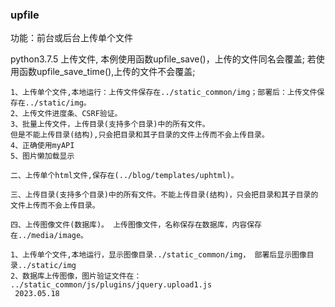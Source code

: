 ### upfile 
功能：前台或后台上传单个文件

python3.7.5
上传文件, 本例使用函数upfile_save()，上传的文件同名会覆盖; 
若使用函数upfile_save_time(),上传的文件不会覆盖;                        

```
1、上传单个文件,本地运行：上传文件保存在../static_common/img；部署后：上传文件保存在../static/img。
2、上传文件进度条、CSRF验证。     
3、批量上传文件，上传目录(支持多个目录)中的所有文件。
但是不能上传目录(结构),只会把目录和其子目录的文件上传而不会上传目录。      
4、正确使用myAPI
5、图片懒加载显示     

二、上传单个html文件,保存在(../blog/templates/uphtml)。

三、上传目录(支持多个目录)中的所有文件。不能上传目录(结构)，只会把目录和其子目录的文件上传而不会上传目录。

四、上传图像文件(数据库)。 上传图像文件，名称保存在数据库，内容保存在../media/image。 
```


```
1、上传单个文件,本地运行，显示图像目录../static_common/img， 部署后显示图像目录../static/img
2、数据库上传图像，图片验证文件在： ../static_common/js/plugins/jquery.upload1.js
 2023.05.18 
```